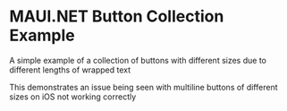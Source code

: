 # MAUI.NET Button Collection Example

A simple example of a collection of buttons with different sizes due to different lengths of wrapped text

This demonstrates an issue being seen with multiline buttons of different sizes on iOS not working correctly